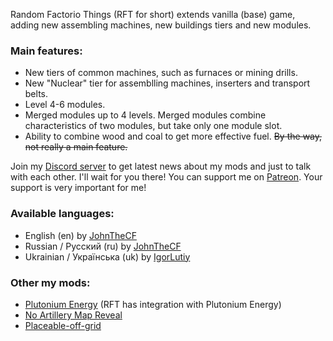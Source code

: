 Random Factorio Things (RFT for short) extends vanilla (base) game, adding new assembling machines, new buildings tiers and new modules.

### Main features:

- New tiers of common machines, such as furnaces or mining drills.
- New "Nuclear" tier for assemblling machines, inserters and transport belts.
- Level 4-6 modules.
- Merged modules up to 4 levels. Merged modules combine characteristics of two modules, but take only one module slot.
- Ability to combine wood and coal to get more effective fuel. ~~By the way, not really a main feature.~~

Join my [Discord server](https://discord.gg/PJXWT2e) to get latest news about my mods and just to talk with each other. I'll wait for you there!
You can support me on [Patreon](https://www.patreon.com/JohnTheCoolingFan). Your support is very important for me!

### Available languages:

*   English (en) by [JohnTheCF](https://mods.factorio.com/user/john_thecf)
*   Russian / Русский (ru) by [JohnTheCF](https://mods.factorio.com/user/john_thecf)
*   Ukrainian / Українська (uk) by [IgorLutiy](https://github.com/IgorLutiy)

### Other my mods:

*   [Plutonium Energy](https://mods.factorio.com/mod/PlutoniumEnergy) (RFT has integration with Plutonium Energy)
*   [No Artillery Map Reveal](https://mods.factorio.com/mods/John_TheCF/NoArtilleryMapReveal)
*   [Placeable-off-grid](https://mods.factorio.com/mod/PlaceableOffGrid)
